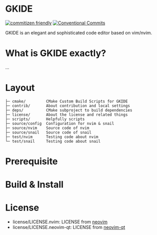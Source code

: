 # GKIDE

[![commitizen friendly](https://img.shields.io/badge/commitizen-friendly-brightgreen.svg)](http://commitizen.github.io/cz-cli/)
[![Conventional Commits](https://img.shields.io/badge/Conventional%20Commits-1.0.0-yellow.svg)](https://conventionalcommits.org)

GKIDE is an elegant and sophisticated code editor based on vim/nvim.

# What is GKIDE exactly?

...

# Layout

    ├─ cmake/         CMake Custom Build Scripts for GKIDE
    ├─ contrib/       About contribution and local settings
    ├─ deps/          CMake subproject to build dependencies
	├─ license/       About the license and related things
    ├─ scripts/       Helpfully scripts
    ├─ source/config  Configuration for nvim & snail
    ├─ source/nvim    Source code of nvim
    ├─ source/snail   Source code of snail
    ├─ test/nvim      Testing code about nvim
    └─ test/snail     Testing code about snail

# Prerequisite

# Build & Install

# License

- license/LICENSE.nvim: LICENSE from [neovim][neovim_url]
- license/LICENSE.neovim-qt: LICENSE from [neovim-qt][neovim_qt_url]

[neovim_url]: https://github.com/neovim/neovim
[neovim_qt_url]: https://github.com/equalsraf/neovim-qt

